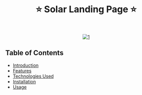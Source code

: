 <h1 align="center"> ⭐️ Solar Landing Page ⭐️ </h1> <br>

<p align="center">
  <a href='https://postimg.cc/MfB0ypjY' target='_blank'>
     <img src='https://i.postimg.cc/MfB0ypjY/1.png' border='0' max-width="100%" alt='1'/>
  </a>
</p>


## Table of Contents

- [Introduction](#introduction)
- [Features](#features)
- [Technologies Used](#technologies-used)
- [Installation](#installation)
- [Usage](#usage)


